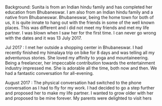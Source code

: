 Background:
Sunita is from an Indian hindu family and has completed her education from Bhubaneswar. I am also from an Indian hindu family and a native from Bhubaneswar. Bhubaneswar, being the home town for both of us, it is quite innate to hang out with the friends in some of the well known places. This was different and i did not meet my friends and met my life partner. I was blown when I saw her for the first time.  I can never go wrong with the dates and it was 13 July 2017.

Jul 2017 : I met her outside a shopping center in Bhubaneswar. I had recently finished my himalaya trip on bike for 8 days and was telling all my adventurous stories. She loved my affinity to yoga and mountaineering. Being a freelancer, her impeccable contribution towards the entertainment industry impressed me. She is adorable all the time, both now and then. We had a fantastic conversation for all-evening.

August 2017 : The physical conversation had switched to the phone conversation as I had to fly for my work. I had decided to go a step further and proposed her to make my life partner. I wanted to grow older with her and proposed to be mine forever. My parents were delighted to visit hers 

